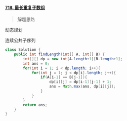 #### [718. 最长重复子数组](https://leetcode-cn.com/problems/maximum-length-of-repeated-subarray/)

> 解题思路

动态规划

连续公共子序列

```java
class Solution {
    public int findLength(int[] A, int[] B) {
        int[][] dp = new int[A.length+1][B.length+1];
        int ans = 0;
        for(int i = 1; i < dp.length; i++){
            for(int j = 1; j < dp[i].length; j++){
                if(A[i-1] == B[j-1]){
                    dp[i][j] = dp[i-1][j-1] + 1;
                    ans = Math.max(ans, dp[i][j]);
                }
            }
        }
        return ans;
    }
}
```



